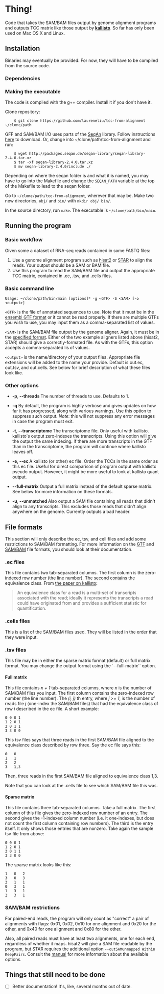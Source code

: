 # Thing!
Code that takes the SAM/BAM files output by genome alignment programs and
outputs TCC matrix like those output by [**kallisto**](https://pachterlab.github.io/kallisto/).
So far has only been used on Mac OS X and Linux.

## Installation
Binaries may eventually be provided. For now, they will have to be compiled from
the source code.

### Dependencies

### Making the executable
The code is compiled with the g++ compiler. Install it if you don't have it.

Clone repository:
```
    $ git clone https://github.com/laureneliu/tcc-from-alignment ~/clone/path
```

GFF and SAM/BAM I/O uses parts of the [SeqAn](https://www.seqan.de/) library.
Follow instructions [here](http://seqan.readthedocs.io/en/master/Infrastructure/Use/Install.html)
to download. Or, change into ~/clone/path/tcc-from-alignment and run:

```
    $ wget http://packages.seqan.de/seqan-library/seqan-library-2.4.0.tar.xz
    $ tar -xf seqan-library-2.4.0.tar.xz
    $ mv seqan-library-2.4.0/include ./
```

Depending on where the seqan folder is and what it is named, you may have to go
into the Makefile and change the `SEQAN_PATH` variable at the top of the
Makefile to lead to the seqan folder.

Go to `~/clone/path/tcc-from-alignment`, wherever that may be. Make two new
directories, `obj/` and `bin/` with `mkdir obj/ bin/`.

In the source directory, run `make`. The executable is `~/clone/path/bin/main`.

## Running the program
### Basic workflow
Given some a dataset of RNA-seq reads contained in some FASTQ files:
1. Use a genome alignment program such as [hisat2](https://ccb.jhu.edu/software/hisat2/manual.shtml)
or [STAR](https://github.com/alexdobin/STAR/) to align the reads. Your output
should be a SAM or BAM file.
1. Use this program to read the SAM/BAM file and output the appropriate TCC
matrix, contained in .ec, .tsv, and .cells files.

### Basic command line
```
Usage: ~/clone/path/bin/main [options]* -g <GTF> -S <SAM> [-o <output>]
```

`<GTF>` is the file of annotated sequences to use. Note that it must be in the
[ensembl GTF format](https://uswest.ensembl.org/info/website/upload/gff.html) or
it cannot be read properly. If there are multiple GTFs you wish to use, you may
input them as a comma-separated list of values.

`<SAM>` is the SAM/BAM file output by the genome aligner. Again, it must be in
the [specified format](https://samtools.github.io/hts-specs/SAMv1.pdf). Either
of the two example aligners listed above (hisat2, STAR) should give a
correctly-formated file. As with the GTFs, this option accepts a comma-separated
lis of values.

`<output>` is the name/directory of your output files. Appropriate file
extensions will be added to the name your provide. Default is out.ec, out.tsv,
and out.cells. See below for brief description of what these files look like.

### Other options
* **-p, --threads <int>** The number of threads to use. Defaults to 1.

* **-q** By default, the program is highly verbose and gives
updates on how far it has progressed, along with various warnings. Use this
option to suppress such output. _Note_: this will not suppress any error
messages in case the program must exit.

* **-t, --transcriptome <fa>** The transcriptome file. Only useful with
kallisto. kallisto's output zero-indexes the transcripts. Using this option will
give the output the same indexing. If there are more transcripts in the GTF than
in the transcriptome, the program will continue where kallisto leaves off.

* **-e, --ec <ec>** A kallisto (or other) ec file. Order the TCCs in the same
order as this ec file. Useful for direct comparison of program output with
kallisto pseudo output. However, it might be more useful to look at kallisto
quant output.

* **--full-matrix** Output a full matrix instead of the default sparse matrix.
See below for more information on these formats.

* **-u, --unmatched <SAM>** Also output a SAM file containing all reads that
didn't align to any transcripts. This excludes those reads that didn't align
anywhere on the genome. Currently outputs a bad header.

## File formats
This section will only describe the ec, tsv, and cell files and add some
restrictions to SAM/BAM formatting. For more information on
the [GTF](https://uswest.ensembl.org/info/website/upload/gff.html)
 and [SAM/BAM](https://samtools.github.io/hts-specs/SAMv1.pdf)
file formats, you should look at their documentation.

### .ec files
This file contains two tab-separated columns. The first column is the
zero-indexed row number (the line number). The second contains the equivalence
class. From [the paper on kallisto](https://www.nature.com/articles/nbt.3519):

> An equivalence class for a read is a multi-set of transcripts associated with
> the read; ideally it represents the transcripts a read could have originated
> from and provides a sufficient statistic for quantification.

### .cells files
This is a list of the SAM/BAM files used. They will be listed in the order that
they were input.

### .tsv files
This file may be in either the sparse matrix format (default) or full matrix
format. You may change the output format using the `--full-matrix`` option.

#### Full matrix
This file contains _n + 1_ tab-separated columns, where _n_ is the number of
SAM/BAM files you input. The first column contains the zero-indexed row number
(the line number). The _(i, j)_ th entry, where _j >= 1_, is the number of reads
file _j_ (one-index the SAM/BAM files) that had the equivalence class of row _i_
described in the ec file. A short example:
```
0 0 0 1
1 2 0 1
2 0 1 1
3 3 0 0
```
This tsv files says that three reads in the first SAM/BAM file aligned to the
equivalence class described by row three. Say the ec file says this:
```
0   0
1   1
2   2
3   1,3
```
Then, three reads in the first SAM/BAM file aligned to equivalence class 1,3.

Note that you can look at the .cells file to see which SAM/BAM file this was.

#### Sparse matrix
This file contains three tab-separated columns. Take a full matrix. The first
column of this file gives the zero-indexed row number of an entry. The second
gives the -1-indexed column number (i.e. it one-indexes, but does not count the
first column containing row numbers). The third is the entry itself. It only
shows those entries that are nonzero. Take again the sample tsv file from above:
```
0 0 0 1
1 2 0 1
2 0 1 1
3 3 0 0
```
The sparse matrix looks like this:
```
1   0   2
3   0   3
2   1   1
0   3   1
1   3   1
2   3   1
```

### SAM/BAM restrictions
For paired-end reads, the program will only count as "correct" a pair of
alignments  with flags: 0x01, 0x02, 0x10 for one alignment and 0x20 for the
other, and 0x40 for one alignment and 0x80 for the other.

Also, all paired reads must have at least two alignments, one for each end,
regardless of whether it maps. hisat2 will give a SAM file readable by the
program, but STAR requires the additional option `--outSAMunmapped Within
KeepPairs`. Consult the [manual](https://github.com/alexdobin/STAR/blob/master/doc/STARmanual.pdf)
for more information about the available options.

## Things that still need to be done
- [ ] Better documentation! It's, like, several months out of date.
